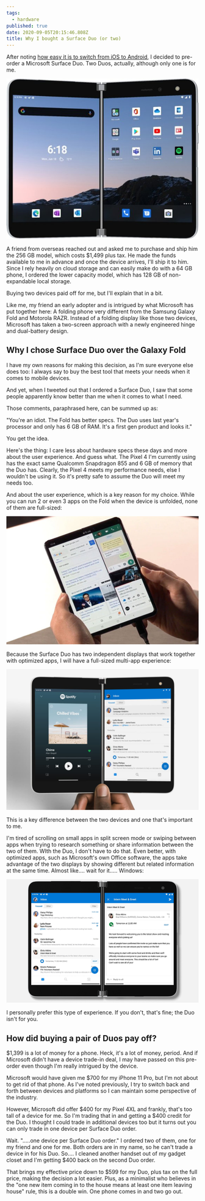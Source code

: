 ```yaml
---
tags:
  - hardware
published: true
date: 2020-09-05T20:15:46.808Z
title: Why I bought a Surface Duo (or two)
---
```

After noting [how easy it is to switch from iOS to Android](https://www.kctofel.com/thoughts-on-switching-from-iphone-to-android-these-days/), I decided to pre-order a Microsoft Surface Duo. Two Duos, actually, although only one is for me. 

![Surface Duo](/src/images/surface-duo.jpg "Surface Duo")

A friend from overseas reached out and asked me to purchase and ship him the 256 GB model, which costs $1,499 plus tax. He made the funds available to me in advance and once the device arrives, I'll ship it to him. Since I rely heavily on cloud storage and can easily make do with a 64 GB phone, I ordered the lower capacity model, which has 128 GB of non-expandable local storage.

Buying two devices paid off for me, but I'll explain that in a bit.

Like me, my friend an early adopter and is intrigued by what Microsoft has put together here: A folding phone very different from the Samsung Galaxy Fold and Motorola RAZR. Instead of a folding display like those two devices, Microsoft has taken a two-screen approach with a newly engineered hinge and dual-battery design.

## Why I chose Surface Duo over the Galaxy Fold

I have my own reasons for making this decision, as I'm sure everyone else does too: I always say to buy the best tool that meets your needs when it comes to mobile devices.

And yet, when I tweeted out that I ordered a Surface Duo, I saw that some people apparently know better than me when it comes to what I need.

Those comments, paraphrased here, can be summed up as:

"You're an idiot. The Fold has better specs. The Duo uses last year's processor and only has 6 GB of RAM. It's a first gen product and looks it."

You get the idea.

Here's the thing: I care less about hardware specs these days and more about the user experience. And guess what. The Pixel 4 I'm currently using has the exact same Qualcomm Snapdragon 855 and 6 GB of memory that the Duo has. Clearly, the Pixel 4 meets my performance needs, else I wouldn't be using it. So it's pretty safe to assume the Duo will meet my needs too.

And about the user experience, which is a key reason for my choice. While you can run 2 or even 3 apps on the Fold when the device is unfolded, none of them are full-sized:

![3 apps on Galaxy Fold](/src/images/galaxy-fold-100788841-large.jpg "3 apps on Galaxy Fold")

Because the Surface Duo has two independent displays that work together with optimized apps, I will have a full-sized multi-app experience:

![Surface Duo 2 apps](/src/images/surface-duo-two-apps.jpg "Surface Duo 2 apps")

This is a key difference between the two devices and one that's important to me.

I'm tired of scrolling on small apps in split screen mode or swiping between apps when trying to research something or share information between the two of them. WIth the Duo, I don't have to do that. Even better, with optimized apps, such as Microsoft's own Office software, the apps take advantage of the two displays by showing different but related information at the same time. Almost like.... wait for it..... Windows:

![Outlook on Surface Duo](/src/images/microsoft-surface-duo-outlook-100854304-large.jpg "Outlook on Surface Duo")

I personally prefer this type of experience. If you don't, that's fine; the Duo isn't for you.

## How did buying a pair of Duos pay off?

$1,399 is a lot of money for a phone. Heck, it's a lot of money, period. And if Microsoft didn't have a device trade-in deal, I may have passed on this pre-order even though I'm really intrigued by the device.

Microsoft would have given me $700 for my iPhone 11 Pro, but I'm not about to get rid of that phone. As I've noted previously, I try to switch back and forth between devices and platforms so I can maintain some perspective of the industry.

However, Microsoft did offer $400 for my Pixel 4XL and frankly, that's too tall of a device for me. So I'm trading that in and getting a $400 credit for the Duo. I thought I could trade in additional devices too but it turns out you can only trade in one device per Surface Duo order.

Wait. ".....one device per Surface Duo order." I ordered two of them, one for my friend and one for me. Both orders are in my name, so he can't trade a device in for his Duo. So.... I cleaned another handset out of my gadget closet and I'm getting $400 back on the second Duo order.

That brings my effective price down to $599 for my Duo, plus tax on the full price, making the decision a lot easier. Plus, as a minimalist who believes in the "one new item coming in to the house means at least one item leaving house" rule, this is a double win. One phone comes in and two go out.
